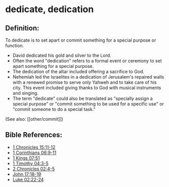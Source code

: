 # dedicate, dedication #

## Definition: ##

To dedicate is to set apart or commit something for a special purpose or function.

* David dedicated his gold and silver to the Lord.
* Often the word "dedication" refers to a formal event or ceremony to set apart something for a special purpose.
* The dedication of the altar included offering a sacrifice to God.
* Nehemiah led the Israelites in a dedication of Jerusalem's repaired walls with a renewed promise to serve only Yahweh and to take care of his city. This event included giving thanks to God with musical instruments and singing.
* The term "dedicate" could also be translated as "specially assign a special purpose" or "commit something to be used for a specific use" or "commit someone to do a special task."

(See also: [[other/commit]])

## Bible References: ##

* [1 Chronicles 15:11-12](en/tn/1ch/help/15/11)
* [1 Corinthians 06:9-11](en/tn/1co/help/06/09)
* [1 Kings 07:51](en/tn/1ki/help/07/51)
* [1 Timothy 04:3-5](en/tn/1ti/help/04/03)
* [2 Chronicles 02:4-5](en/tn/2ch/help/02/04)
* [John 17:18-19](en/tn/jhn/help/17/18)
* [Luke 02:22-24](en/tn/luk/help/02/22)